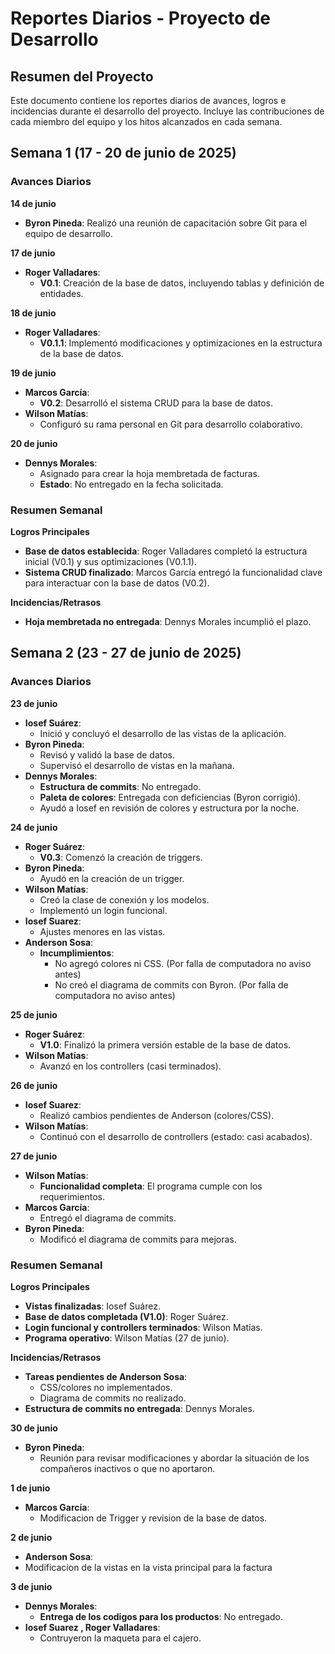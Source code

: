 # Reportes Diarios - Proyecto de Desarrollo

## Resumen del Proyecto

Este documento contiene los reportes diarios de avances, logros e incidencias durante el desarrollo del proyecto. Incluye las contribuciones de cada miembro del equipo y los hitos alcanzados en cada semana.



## Semana 1 (17 - 20 de junio de 2025)

### Avances Diarios

**14 de junio**  
- **Byron Pineda**: Realizó una reunión de capacitación sobre Git para el equipo de desarrollo.

**17 de junio**  
- **Roger Valladares**:  
  - **V0.1**: Creación de la base de datos, incluyendo tablas y definición de entidades.

**18 de junio**  
- **Roger Valladares**:  
  - **V0.1.1**: Implementó modificaciones y optimizaciones en la estructura de la base de datos.

**19 de junio**  
- **Marcos García**:  
  - **V0.2**: Desarrolló el sistema CRUD para la base de datos.  
- **Wilson Matías**:  
  - Configuró su rama personal en Git para desarrollo colaborativo.

**20 de junio**  
- **Dennys Morales**:  
  - Asignado para crear la hoja membretada de facturas.  
  - **Estado**: No entregado en la fecha solicitada.

### Resumen Semanal

**Logros Principales**  
- **Base de datos establecida**: Roger Valladares completó la estructura inicial (V0.1) y sus optimizaciones (V0.1.1).  
- **Sistema CRUD finalizado**: Marcos García entregó la funcionalidad clave para interactuar con la base de datos (V0.2).  

**Incidencias/Retrasos**  
- **Hoja membretada no entregada**: Dennys Morales incumplió el plazo.  


## Semana 2 (23 - 27 de junio de 2025)

### Avances Diarios

**23 de junio**  
- **Iosef Suárez**:  
  - Inició y concluyó el desarrollo de las vistas de la aplicación.  
- **Byron Pineda**:  
  - Revisó y validó la base de datos.  
  - Supervisó el desarrollo de vistas en la mañana.  
- **Dennys Morales**:  
  - **Estructura de commits**: No entregado.  
  - **Paleta de colores**: Entregada con deficiencias (Byron corrigió).  
  - Ayudó a Iosef en revisión de colores y estructura por la noche.  

**24 de junio**  
- **Roger Suárez**:  
  - **V0.3**: Comenzó la creación de triggers.  
- **Byron Pineda**:  
  - Ayudó en la creación de un trigger.  
- **Wilson Matías**:  
  - Creó la clase de conexión y los modelos.  
  - Implementó un login funcional.  
- **Iosef Suarez**:  
  - Ajustes menores en las vistas.  
- **Anderson Sosa**:  
  - **Incumplimientos**:  
    - No agregó colores ni CSS. (Por falla de computadora no aviso antes)
    - No creó el diagrama de commits con Byron. (Por falla de computadora no aviso antes)

**25 de junio**  
- **Roger Suárez**:  
  - **V1.0**: Finalizó la primera versión estable de la base de datos.  
- **Wilson Matías**:  
  - Avanzó en los controllers (casi terminados).  

**26 de junio**  
- **Iosef Suarez**:  
  - Realizó cambios pendientes de Anderson (colores/CSS).  
- **Wilson Matías**:  
  - Continuó con el desarrollo de controllers (estado: casi acabados).  

**27 de junio**  
- **Wilson Matías**:  
  - **Funcionalidad completa**: El programa cumple con los requerimientos.  
- **Marcos García**:  
  - Entregó el diagrama de commits.  
- **Byron Pineda**:  
  - Modificó el diagrama de commits para mejoras.  

### Resumen Semanal

**Logros Principales**  
- **Vistas finalizadas**: Iosef Suárez.  
- **Base de datos completada (V1.0)**: Roger Suárez.  
- **Login funcional y controllers terminados**: Wilson Matías.  
- **Programa operativo**: Wilson Matías (27 de junio).  

**Incidencias/Retrasos**  
- **Tareas pendientes de Anderson Sosa**:  
  - CSS/colores no implementados.  
  - Diagrama de commits no realizado.  
- **Estructura de commits no entregada**: Dennys Morales.  

**30 de junio**  
- **Byron Pineda**:  
  - Reunión para revisar modificaciones y abordar la situación de los compañeros inactivos o que no aportaron.  

**1 de junio**  
- **Marcos García**:  
  - Modificacion de Trigger y revision de la base de datos.


**2 de junio**  
-  **Anderson Sosa**:  
  - Modificacion de la vistas en la vista principal para la factura

**3 de junio**  
- **Dennys Morales**:  
  - **Entrega de los codigos para los productos**: No entregado.
- **Iosef Suarez , Roger Valladares**:  
  - Contruyeron la maqueta para el cajero. 
